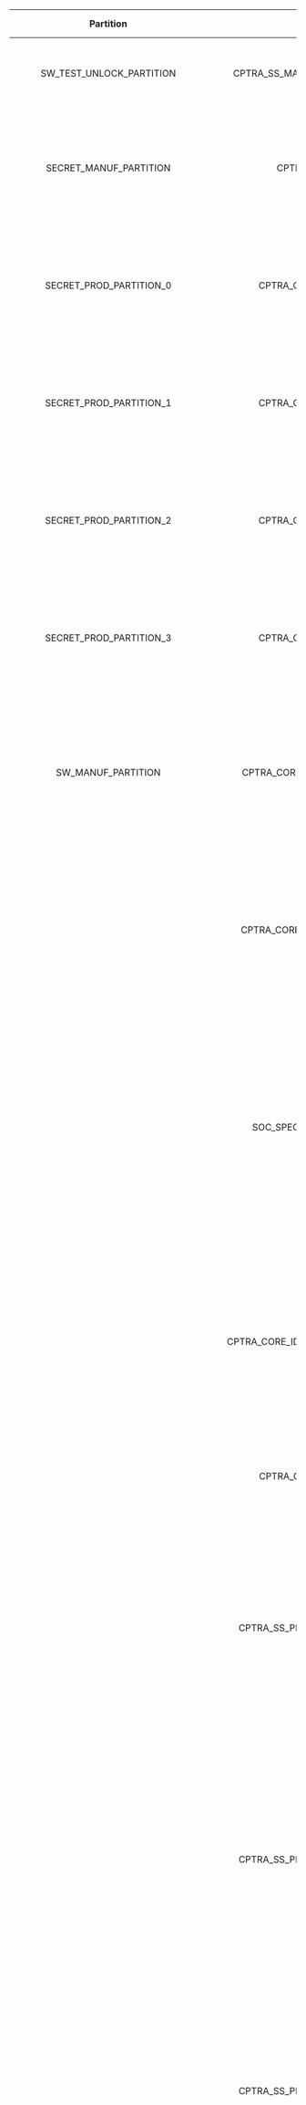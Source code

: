 <!--
DO NOT EDIT THIS FILE DIRECTLY.
It has been generated with ./tools/scripts/fuse_ctrl_script/gen_fuse_ctrl_partitions.py
-->
|             Partition             |                    Item                     |  Size [B]  | Description                                                                                                                                                                                                                                                  |
|:---------------------------------:|:-------------------------------------------:|:----------:|:-------------------------------------------------------------------------------------------------------------------------------------------------------------------------------------------------------------------------------------------------------------|
|     SW_TEST_UNLOCK_PARTITION      |      CPTRA_SS_MANUF_DEBUG_UNLOCK_TOKEN      |     64     | Hashed, Non-secret, value for manufacturing debug unlock authorization.                                                                                                                                                                                      |
|      SECRET_MANUF_PARTITION       |             CPTRA_CORE_UDS_SEED             |     64     | DICE Unique Device Secret Seed. This seed is unique per device. The seed is scrambled using an obfuscation function.                                                                                                                                         |
|      SECRET_PROD_PARTITION_0      |         CPTRA_CORE_FIELD_ENTROPY_0          |     8      | Field entropy chunk 0. Field-programmable by the owner, used to hedge against UDS disclosure in the supply chain.                                                                                                                                            |
|      SECRET_PROD_PARTITION_1      |         CPTRA_CORE_FIELD_ENTROPY_1          |     8      | Field entropy chunk 1. Field-programmable by the owner, used to hedge against UDS disclosure in the supply chain.                                                                                                                                            |
|      SECRET_PROD_PARTITION_2      |         CPTRA_CORE_FIELD_ENTROPY_2          |     8      | Field entropy chunk 2. Field-programmable by the owner, used to hedge against UDS disclosure in the supply chain.                                                                                                                                            |
|      SECRET_PROD_PARTITION_3      |         CPTRA_CORE_FIELD_ENTROPY_3          |     8      | Field entropy chunk 3. Field-programmable by the owner, used to hedge against UDS disclosure in the supply chain.                                                                                                                                            |
|        SW_MANUF_PARTITION         |      CPTRA_CORE_ANTI_ROLLBACK_DISABLE       |     4      | Disables anti-rollback support from Caliptra. For example, if a Platform RoT is managing FW storage and anti-rollback protection external to the SoC.                                                                                                        |
|                                   |     CPTRA_CORE_IDEVID_CERT_IDEVID_ATTR      |     96     | IDevID Certificate Generation Attributes. Caliptra only uses 352 bits (44 bytes). Integrator is not required to back the remaining 416 bits with physical fuses.                                                                                             |
|                                   |       SOC_SPECIFIC_IDEVID_CERTIFICATE       |     4      | SoC product requirements determine the certificate sizes based on used DSA (ML-DSA and/or ECC). Size is determined by product requirements. SoC integrator re-generates the actual size based on how certificates are handled for a given product.           |
|                                   |   CPTRA_CORE_IDEVID_MANUF_HSM_IDENTIFIER    |     16     | Spare bits for Vendor IDevID provisioner CA identifiers. Caliptra does not use these bits. SoC may have other mechanisms to back this identifier, therefore integrator is not required to back these with physical fuses.                                    |
|                                   |         CPTRA_CORE_SOC_STEPPING_ID          |     4      | Identifier assigned by vendor to differentiate silicon steppings.                                                                                                                                                                                            |
|                                   |      CPTRA_SS_PROD_DEBUG_UNLOCK_PKS_0       |     48     | There are 8 different debug levels in production state that Caliptra-Subsystem is configured and validated. There is a need to have eight 384-bit for the each of public key. SoC chooses the number of debug levels based on the product requirements.      |
|                                   |      CPTRA_SS_PROD_DEBUG_UNLOCK_PKS_1       |     48     | There are 8 different debug levels in production state that Caliptra-Subsystem is configured and validated. There is a need to have eight 384-bit for the each of public key. SoC chooses the number of debug levels based on the product requirements.      |
|                                   |      CPTRA_SS_PROD_DEBUG_UNLOCK_PKS_2       |     48     | There are 8 different debug levels in production state that Caliptra-Subsystem is configured and validated. There is a need to have eight 384-bit for the each of public key. SoC chooses the number of debug levels based on the product requirements.      |
|                                   |      CPTRA_SS_PROD_DEBUG_UNLOCK_PKS_3       |     48     | There are 8 different debug levels in production state that Caliptra-Subsystem is configured and validated. There is a need to have eight 384-bit for the each of public key. SoC chooses the number of debug levels based on the product requirements.      |
|                                   |      CPTRA_SS_PROD_DEBUG_UNLOCK_PKS_4       |     48     | There are 8 different debug levels in production state that Caliptra-Subsystem is configured and validated. There is a need to have eight 384-bit for the each of public key. SoC chooses the number of debug levels based on the product requirements.      |
|                                   |      CPTRA_SS_PROD_DEBUG_UNLOCK_PKS_5       |     48     | There are 8 different debug levels in production state that Caliptra-Subsystem is configured and validated. There is a need to have eight 384-bit for the each of public key. SoC chooses the number of debug levels based on the product requirements.      |
|                                   |      CPTRA_SS_PROD_DEBUG_UNLOCK_PKS_6       |     48     | There are 8 different debug levels in production state that Caliptra-Subsystem is configured and validated. There is a need to have eight 384-bit for the each of public key. SoC chooses the number of debug levels based on the product requirements.      |
|                                   |      CPTRA_SS_PROD_DEBUG_UNLOCK_PKS_7       |     48     | There are 8 different debug levels in production state that Caliptra-Subsystem is configured and validated. There is a need to have eight 384-bit for the each of public key. SoC chooses the number of debug levels based on the product requirements.      |
|  SECRET_LC_TRANSITION_PARTITION   |        CPTRA_SS_TEST_UNLOCK_TOKEN_1         |     16     | There are 8 different test unlocked levels that require 7 different TOKENs. Each test unlocked level requires a different TOKEN.                                                                                                                             |
|                                   |        CPTRA_SS_TEST_UNLOCK_TOKEN_2         |     16     | There are 8 different test unlocked levels that require 7 different TOKENs. Each test unlocked level requires a different TOKEN.                                                                                                                             |
|                                   |        CPTRA_SS_TEST_UNLOCK_TOKEN_3         |     16     | There are 8 different test unlocked levels that require 7 different TOKENs. Each test unlocked level requires a different TOKEN.                                                                                                                             |
|                                   |        CPTRA_SS_TEST_UNLOCK_TOKEN_4         |     16     | There are 8 different test unlocked levels that require 7 different TOKENs. Each test unlocked level requires a different TOKEN.                                                                                                                             |
|                                   |        CPTRA_SS_TEST_UNLOCK_TOKEN_5         |     16     | There are 8 different test unlocked levels that require 7 different TOKENs. Each test unlocked level requires a different TOKEN.                                                                                                                             |
|                                   |        CPTRA_SS_TEST_UNLOCK_TOKEN_6         |     16     | There are 8 different test unlocked levels that require 7 different TOKENs. Each test unlocked level requires a different TOKEN.                                                                                                                             |
|                                   |        CPTRA_SS_TEST_UNLOCK_TOKEN_7         |     16     | There are 8 different test unlocked levels that require 7 different TOKENs. Each test unlocked level requires a different TOKEN.                                                                                                                             |
|                                   |      CPTRA_SS_TEST_EXIT_TO_MANUF_TOKEN      |     16     | Used to transition the device from TEST_EXIT to MANUF state..                                                                                                                                                                                                |
|                                   |        CPTRA_SS_MANUF_TO_PROD_TOKEN         |     16     | Used to transition the device from MANUF to PROD state.                                                                                                                                                                                                      |
|                                   |       CPTRA_SS_PROD_TO_PROD_END_TOKEN       |     16     | Used to transition the device from PROD to PROD_END state.                                                                                                                                                                                                   |
|                                   |             CPTRA_SS_RMA_TOKEN              |     16     | Used to transition the device to the RMA state.                                                                                                                                                                                                              |
|           SVN_PARTITION           |       CPTRA_CORE_FMC_KEY_MANIFEST_SVN       |     4      | FMC security version number.                                                                                                                                                                                                                                 |
|                                   |           CPTRA_CORE_RUNTIME_SVN            |     16     | Runtime firmware security version number.                                                                                                                                                                                                                    |
|                                   |         CPTRA_CORE_SOC_MANIFEST_SVN         |     16     | One-hot encoded value for the SOC authorization manifest minimum supported SVN.                                                                                                                                                                              |
|                                   |       CPTRA_CORE_SOC_MANIFEST_MAX_SVN       |     4      | Maximum value for the SOC authorization manifest SVN..                                                                                                                                                                                                       |
|       VENDOR_TEST_PARTITION       |                 VENDOR_TEST                 |     32     | This is a partition used to test if FUSE programming is done accordingly. It has 14 32-bit vendor test write location and one 64-bit for their digest values.                                                                                                |
|   VENDOR_HASHES_MANUF_PARTITION   |         CPTRA_CORE_VENDOR_PK_HASH_0         |     48     | SHA384 hash of the Vendor ECDSA P384 and LMS or MLDSA Public Key Descriptors.                                                                                                                                                                                |
|                                   |          CPTRA_CORE_PQC_KEY_TYPE_0          |     4      | One-hot encoded selection of PQC key type for firmware validation. Bit 0 -> MLDSA, Bit 1 -> LMS.                                                                                                                                                             |
|   VENDOR_HASHES_PROD_PARTITION    |           CPTRA_SS_OWNER_PK_HASH            |     48     | SHA384 hash of the Vendor ECDSA P384 and LMS or MLDSA Public Key Descriptors. SoC product requirements determine the need of this partition.                                                                                                                 |
|                                   |         CPTRA_SS_OWNER_PQC_KEY_TYPE         |     4      | One-hot encoded selection of PQC key type for firmware validation. Bit 0 -> MLDSA, Bit 1 -> LMS. SoC product requirements determine the need of this partition.                                                                                              |
|                                   |        CPTRA_SS_OWNER_PK_HASH_VALID         |     4      | Once a key is marked valid, anything above should not be able to be written (essentially a volatile lock should be implemented on higher order bits). SoC product requirements determine the need of this partition.                                         |
|                                   |         CPTRA_CORE_VENDOR_PK_HASH_1         |     48     | SHA384 hash of the Vendor ECDSA P384 and LMS or MLDSA Public Key Descriptors. SoC product requirements determine the need of this partition; and the number of public keys required.                                                                         |
|                                   |          CPTRA_CORE_PQC_KEY_TYPE_1          |     4      | One-hot encoded selection of PQC key type for firmware validation. Bit 0 -> MLDSA, Bit 1 -> LMS. SoC product requirements determine the need of this partition; and the number of public keys required.                                                      |
|                                   |         CPTRA_CORE_VENDOR_PK_HASH_2         |     48     | SHA384 hash of the Vendor ECDSA P384 and LMS or MLDSA Public Key Descriptors. SoC product requirements determine the need of this partition; and the number of public keys required.                                                                         |
|                                   |          CPTRA_CORE_PQC_KEY_TYPE_2          |     4      | One-hot encoded selection of PQC key type for firmware validation. Bit 0 -> MLDSA, Bit 1 -> LMS. SoC product requirements determine the need of this partition; and the number of public keys required.                                                      |
|                                   |         CPTRA_CORE_VENDOR_PK_HASH_3         |     48     | SHA384 hash of the Vendor ECDSA P384 and LMS or MLDSA Public Key Descriptors. SoC product requirements determine the need of this partition; and the number of public keys required.                                                                         |
|                                   |          CPTRA_CORE_PQC_KEY_TYPE_3          |     4      | One-hot encoded selection of PQC key type for firmware validation. Bit 0 -> MLDSA, Bit 1 -> LMS. SoC product requirements determine the need of this partition; and the number of public keys required.                                                      |
|                                   |         CPTRA_CORE_VENDOR_PK_HASH_4         |     48     | SHA384 hash of the Vendor ECDSA P384 and LMS or MLDSA Public Key Descriptors. SoC product requirements determine the need of this partition; and the number of public keys required.                                                                         |
|                                   |          CPTRA_CORE_PQC_KEY_TYPE_4          |     4      | One-hot encoded selection of PQC key type for firmware validation. Bit 0 -> MLDSA, Bit 1 -> LMS. SoC product requirements determine the need of this partition; and the number of public keys required.                                                      |
|                                   |         CPTRA_CORE_VENDOR_PK_HASH_5         |     48     | SHA384 hash of the Vendor ECDSA P384 and LMS or MLDSA Public Key Descriptors. SoC product requirements determine the need of this partition; and the number of public keys required.                                                                         |
|                                   |          CPTRA_CORE_PQC_KEY_TYPE_5          |     4      | One-hot encoded selection of PQC key type for firmware validation. Bit 0 -> MLDSA, Bit 1 -> LMS. SoC product requirements determine the need of this partition; and the number of public keys required.                                                      |
|                                   |         CPTRA_CORE_VENDOR_PK_HASH_6         |     48     | SHA384 hash of the Vendor ECDSA P384 and LMS or MLDSA Public Key Descriptors. SoC product requirements determine the need of this partition; and the number of public keys required.                                                                         |
|                                   |          CPTRA_CORE_PQC_KEY_TYPE_6          |     4      | One-hot encoded selection of PQC key type for firmware validation. Bit 0 -> MLDSA, Bit 1 -> LMS. SoC product requirements determine the need of this partition; and the number of public keys required.                                                      |
|                                   |         CPTRA_CORE_VENDOR_PK_HASH_7         |     48     | SHA384 hash of the Vendor ECDSA P384 and LMS or MLDSA Public Key Descriptors. SoC product requirements determine the need of this partition; and the number of public keys required.                                                                         |
|                                   |          CPTRA_CORE_PQC_KEY_TYPE_7          |     4      | One-hot encoded selection of PQC key type for firmware validation. Bit 0 -> MLDSA, Bit 1 -> LMS. SoC product requirements determine the need of this partition; and the number of public keys required.                                                      |
|                                   |         CPTRA_CORE_VENDOR_PK_HASH_8         |     48     | SHA384 hash of the Vendor ECDSA P384 and LMS or MLDSA Public Key Descriptors. SoC product requirements determine the need of this partition; and the number of public keys required.                                                                         |
|                                   |          CPTRA_CORE_PQC_KEY_TYPE_8          |     4      | One-hot encoded selection of PQC key type for firmware validation. Bit 0 -> MLDSA, Bit 1 -> LMS. SoC product requirements determine the need of this partition; and the number of public keys required.                                                      |
|                                   |         CPTRA_CORE_VENDOR_PK_HASH_9         |     48     | SHA384 hash of the Vendor ECDSA P384 and LMS or MLDSA Public Key Descriptors. SoC product requirements determine the need of this partition; and the number of public keys required.                                                                         |
|                                   |          CPTRA_CORE_PQC_KEY_TYPE_9          |     4      | One-hot encoded selection of PQC key type for firmware validation. Bit 0 -> MLDSA, Bit 1 -> LMS. SoC product requirements determine the need of this partition; and the number of public keys required.                                                      |
|                                   |        CPTRA_CORE_VENDOR_PK_HASH_10         |     48     | SHA384 hash of the Vendor ECDSA P384 and LMS or MLDSA Public Key Descriptors. SoC product requirements determine the need of this partition; and the number of public keys required.                                                                         |
|                                   |         CPTRA_CORE_PQC_KEY_TYPE_10          |     4      | One-hot encoded selection of PQC key type for firmware validation. Bit 0 -> MLDSA, Bit 1 -> LMS. SoC product requirements determine the need of this partition; and the number of public keys required.                                                      |
|                                   |        CPTRA_CORE_VENDOR_PK_HASH_11         |     48     | SHA384 hash of the Vendor ECDSA P384 and LMS or MLDSA Public Key Descriptors. SoC product requirements determine the need of this partition; and the number of public keys required.                                                                         |
|                                   |         CPTRA_CORE_PQC_KEY_TYPE_11          |     4      | One-hot encoded selection of PQC key type for firmware validation. Bit 0 -> MLDSA, Bit 1 -> LMS. SoC product requirements determine the need of this partition; and the number of public keys required.                                                      |
|                                   |        CPTRA_CORE_VENDOR_PK_HASH_12         |     48     | SHA384 hash of the Vendor ECDSA P384 and LMS or MLDSA Public Key Descriptors. SoC product requirements determine the need of this partition; and the number of public keys required.                                                                         |
|                                   |         CPTRA_CORE_PQC_KEY_TYPE_12          |     4      | One-hot encoded selection of PQC key type for firmware validation. Bit 0 -> MLDSA, Bit 1 -> LMS. SoC product requirements determine the need of this partition; and the number of public keys required.                                                      |
|                                   |        CPTRA_CORE_VENDOR_PK_HASH_13         |     48     | SHA384 hash of the Vendor ECDSA P384 and LMS or MLDSA Public Key Descriptors. SoC product requirements determine the need of this partition; and the number of public keys required.                                                                         |
|                                   |         CPTRA_CORE_PQC_KEY_TYPE_13          |     4      | One-hot encoded selection of PQC key type for firmware validation. Bit 0 -> MLDSA, Bit 1 -> LMS. SoC product requirements determine the need of this partition; and the number of public keys required.                                                      |
|                                   |        CPTRA_CORE_VENDOR_PK_HASH_14         |     48     | SHA384 hash of the Vendor ECDSA P384 and LMS or MLDSA Public Key Descriptors. SoC product requirements determine the need of this partition; and the number of public keys required.                                                                         |
|                                   |         CPTRA_CORE_PQC_KEY_TYPE_14          |     4      | One-hot encoded selection of PQC key type for firmware validation. Bit 0 -> MLDSA, Bit 1 -> LMS. SoC product requirements determine the need of this partition; and the number of public keys required.                                                      |
|                                   |        CPTRA_CORE_VENDOR_PK_HASH_15         |     48     | SHA384 hash of the Vendor ECDSA P384 and LMS or MLDSA Public Key Descriptors. SoC product requirements determine the need of this partition; and the number of public keys required.                                                                         |
|                                   |         CPTRA_CORE_PQC_KEY_TYPE_15          |     4      | One-hot encoded selection of PQC key type for firmware validation. Bit 0 -> MLDSA, Bit 1 -> LMS. SoC product requirements determine the need of this partition; and the number of public keys required.                                                      |
|                                   |       CPTRA_CORE_VENDOR_PK_HASH_VALID       |     16     | Once a key is marked valid, anything above should not be able to be written (essentially a volatile lock should be implemented on higher order bits). SoC product requirements determine the need of this partition; and the number of public keys required. |
| VENDOR_REVOCATIONS_PROD_PARTITION |        CPTRA_SS_OWNER_ECC_REVOCATION        |     4      | One-hot encoded list of revoked Vendor ECDSA P384 Public Keys (up to 4 keys). SoC product requirements determine the need of this partition.                                                                                                                 |
|                                   |        CPTRA_SS_OWNER_LMS_REVOCATION        |     4      | One-hot encoded list of revoked Vendor LMS Public Keys (up to 32 keys). SoC product requirements determine the need of this partition.                                                                                                                       |
|                                   |       CPTRA_SS_OWNER_MLDSA_REVOCATION       |     4      | One-hot encoded list of revoked Vendor MLDSA Public Keys (up to 4 keys). SoC product requirements determine the need of this partition.                                                                                                                      |
|                                   |         CPTRA_CORE_ECC_REVOCATION_0         |     4      | One-hot encoded list of revoked Vendor ECDSA P384 Public Keys (up to 4 keys). SoC product requirements determine the need of this partition; and the number of public keys required.                                                                         |
|                                   |         CPTRA_CORE_LMS_REVOCATION_0         |     4      | One-hot encoded list of revoked Vendor LMS Public Keys (up to 32 keys). SoC product requirements determine the need of this partition; and the number of public keys required.                                                                               |
|                                   |        CPTRA_CORE_MLDSA_REVOCATION_0        |     4      | One-hot encoded list of revoked Vendor MLDSA Public Keys (up to 4 keys). SoC product requirements determine the need of this partition; and the number of public keys required.                                                                              |
|                                   |         CPTRA_CORE_ECC_REVOCATION_1         |     4      | One-hot encoded list of revoked Vendor ECDSA P384 Public Keys (up to 4 keys). SoC product requirements determine the need of this partition; and the number of public keys required.                                                                         |
|                                   |         CPTRA_CORE_LMS_REVOCATION_1         |     4      | One-hot encoded list of revoked Vendor LMS Public Keys (up to 32 keys). SoC product requirements determine the need of this partition; and the number of public keys required.                                                                               |
|                                   |        CPTRA_CORE_MLDSA_REVOCATION_1        |     4      | One-hot encoded list of revoked Vendor MLDSA Public Keys (up to 4 keys). SoC product requirements determine the need of this partition; and the number of public keys required.                                                                              |
|                                   |         CPTRA_CORE_ECC_REVOCATION_2         |     4      | One-hot encoded list of revoked Vendor ECDSA P384 Public Keys (up to 4 keys). SoC product requirements determine the need of this partition; and the number of public keys required.                                                                         |
|                                   |         CPTRA_CORE_LMS_REVOCATION_2         |     4      | One-hot encoded list of revoked Vendor LMS Public Keys (up to 32 keys). SoC product requirements determine the need of this partition; and the number of public keys required.                                                                               |
|                                   |        CPTRA_CORE_MLDSA_REVOCATION_2        |     4      | One-hot encoded list of revoked Vendor MLDSA Public Keys (up to 4 keys). SoC product requirements determine the need of this partition; and the number of public keys required.                                                                              |
|                                   |         CPTRA_CORE_ECC_REVOCATION_3         |     4      | One-hot encoded list of revoked Vendor ECDSA P384 Public Keys (up to 4 keys). SoC product requirements determine the need of this partition; and the number of public keys required.                                                                         |
|                                   |         CPTRA_CORE_LMS_REVOCATION_3         |     4      | One-hot encoded list of revoked Vendor LMS Public Keys (up to 32 keys). SoC product requirements determine the need of this partition; and the number of public keys required.                                                                               |
|                                   |        CPTRA_CORE_MLDSA_REVOCATION_3        |     4      | One-hot encoded list of revoked Vendor MLDSA Public Keys (up to 4 keys). SoC product requirements determine the need of this partition; and the number of public keys required.                                                                              |
|                                   |         CPTRA_CORE_ECC_REVOCATION_4         |     4      | One-hot encoded list of revoked Vendor ECDSA P384 Public Keys (up to 4 keys). SoC product requirements determine the need of this partition; and the number of public keys required.                                                                         |
|                                   |         CPTRA_CORE_LMS_REVOCATION_4         |     4      | One-hot encoded list of revoked Vendor LMS Public Keys (up to 32 keys). SoC product requirements determine the need of this partition; and the number of public keys required.                                                                               |
|                                   |        CPTRA_CORE_MLDSA_REVOCATION_4        |     4      | One-hot encoded list of revoked Vendor MLDSA Public Keys (up to 4 keys). SoC product requirements determine the need of this partition; and the number of public keys required.                                                                              |
|                                   |         CPTRA_CORE_ECC_REVOCATION_5         |     4      | One-hot encoded list of revoked Vendor ECDSA P384 Public Keys (up to 4 keys). SoC product requirements determine the need of this partition; and the number of public keys required.                                                                         |
|                                   |         CPTRA_CORE_LMS_REVOCATION_5         |     4      | One-hot encoded list of revoked Vendor LMS Public Keys (up to 32 keys). SoC product requirements determine the need of this partition; and the number of public keys required.                                                                               |
|                                   |        CPTRA_CORE_MLDSA_REVOCATION_5        |     4      | One-hot encoded list of revoked Vendor MLDSA Public Keys (up to 4 keys). SoC product requirements determine the need of this partition; and the number of public keys required.                                                                              |
|                                   |         CPTRA_CORE_ECC_REVOCATION_6         |     4      | One-hot encoded list of revoked Vendor ECDSA P384 Public Keys (up to 4 keys). SoC product requirements determine the need of this partition; and the number of public keys required.                                                                         |
|                                   |         CPTRA_CORE_LMS_REVOCATION_6         |     4      | One-hot encoded list of revoked Vendor LMS Public Keys (up to 32 keys). SoC product requirements determine the need of this partition; and the number of public keys required.                                                                               |
|                                   |        CPTRA_CORE_MLDSA_REVOCATION_6        |     4      | One-hot encoded list of revoked Vendor MLDSA Public Keys (up to 4 keys). SoC product requirements determine the need of this partition; and the number of public keys required.                                                                              |
|                                   |         CPTRA_CORE_ECC_REVOCATION_7         |     4      | One-hot encoded list of revoked Vendor ECDSA P384 Public Keys (up to 4 keys). SoC product requirements determine the need of this partition; and the number of public keys required.                                                                         |
|                                   |         CPTRA_CORE_LMS_REVOCATION_7         |     4      | One-hot encoded list of revoked Vendor LMS Public Keys (up to 32 keys). SoC product requirements determine the need of this partition; and the number of public keys required.                                                                               |
|                                   |        CPTRA_CORE_MLDSA_REVOCATION_7        |     4      | One-hot encoded list of revoked Vendor MLDSA Public Keys (up to 4 keys). SoC product requirements determine the need of this partition; and the number of public keys required.                                                                              |
|                                   |         CPTRA_CORE_ECC_REVOCATION_8         |     4      | One-hot encoded list of revoked Vendor ECDSA P384 Public Keys (up to 4 keys). SoC product requirements determine the need of this partition; and the number of public keys required.                                                                         |
|                                   |         CPTRA_CORE_LMS_REVOCATION_8         |     4      | One-hot encoded list of revoked Vendor LMS Public Keys (up to 32 keys). SoC product requirements determine the need of this partition; and the number of public keys required.                                                                               |
|                                   |        CPTRA_CORE_MLDSA_REVOCATION_8        |     4      | One-hot encoded list of revoked Vendor MLDSA Public Keys (up to 4 keys). SoC product requirements determine the need of this partition; and the number of public keys required.                                                                              |
|                                   |         CPTRA_CORE_ECC_REVOCATION_9         |     4      | One-hot encoded list of revoked Vendor ECDSA P384 Public Keys (up to 4 keys). SoC product requirements determine the need of this partition; and the number of public keys required.                                                                         |
|                                   |         CPTRA_CORE_LMS_REVOCATION_9         |     4      | One-hot encoded list of revoked Vendor LMS Public Keys (up to 32 keys). SoC product requirements determine the need of this partition; and the number of public keys required.                                                                               |
|                                   |        CPTRA_CORE_MLDSA_REVOCATION_9        |     4      | One-hot encoded list of revoked Vendor MLDSA Public Keys (up to 4 keys). SoC product requirements determine the need of this partition; and the number of public keys required.                                                                              |
|                                   |        CPTRA_CORE_ECC_REVOCATION_10         |     4      | One-hot encoded list of revoked Vendor ECDSA P384 Public Keys (up to 4 keys). SoC product requirements determine the need of this partition; and the number of public keys required.                                                                         |
|                                   |        CPTRA_CORE_LMS_REVOCATION_10         |     4      | One-hot encoded list of revoked Vendor LMS Public Keys (up to 32 keys). SoC product requirements determine the need of this partition; and the number of public keys required.                                                                               |
|                                   |       CPTRA_CORE_MLDSA_REVOCATION_10        |     4      | One-hot encoded list of revoked Vendor MLDSA Public Keys (up to 4 keys). SoC product requirements determine the need of this partition; and the number of public keys required.                                                                              |
|                                   |        CPTRA_CORE_ECC_REVOCATION_11         |     4      | One-hot encoded list of revoked Vendor ECDSA P384 Public Keys (up to 4 keys). SoC product requirements determine the need of this partition; and the number of public keys required.                                                                         |
|                                   |        CPTRA_CORE_LMS_REVOCATION_11         |     4      | One-hot encoded list of revoked Vendor LMS Public Keys (up to 32 keys). SoC product requirements determine the need of this partition; and the number of public keys required.                                                                               |
|                                   |       CPTRA_CORE_MLDSA_REVOCATION_11        |     4      | One-hot encoded list of revoked Vendor MLDSA Public Keys (up to 4 keys). SoC product requirements determine the need of this partition; and the number of public keys required.                                                                              |
|                                   |        CPTRA_CORE_ECC_REVOCATION_12         |     4      | One-hot encoded list of revoked Vendor ECDSA P384 Public Keys (up to 4 keys). SoC product requirements determine the need of this partition; and the number of public keys required.                                                                         |
|                                   |        CPTRA_CORE_LMS_REVOCATION_12         |     4      | One-hot encoded list of revoked Vendor LMS Public Keys (up to 32 keys). SoC product requirements determine the need of this partition; and the number of public keys required.                                                                               |
|                                   |       CPTRA_CORE_MLDSA_REVOCATION_12        |     4      | One-hot encoded list of revoked Vendor MLDSA Public Keys (up to 4 keys). SoC product requirements determine the need of this partition; and the number of public keys required.                                                                              |
|                                   |        CPTRA_CORE_ECC_REVOCATION_13         |     4      | One-hot encoded list of revoked Vendor ECDSA P384 Public Keys (up to 4 keys). SoC product requirements determine the need of this partition; and the number of public keys required.                                                                         |
|                                   |        CPTRA_CORE_LMS_REVOCATION_13         |     4      | One-hot encoded list of revoked Vendor LMS Public Keys (up to 32 keys). SoC product requirements determine the need of this partition; and the number of public keys required.                                                                               |
|                                   |       CPTRA_CORE_MLDSA_REVOCATION_13        |     4      | One-hot encoded list of revoked Vendor MLDSA Public Keys (up to 4 keys). SoC product requirements determine the need of this partition; and the number of public keys required.                                                                              |
|                                   |        CPTRA_CORE_ECC_REVOCATION_14         |     4      | One-hot encoded list of revoked Vendor ECDSA P384 Public Keys (up to 4 keys). SoC product requirements determine the need of this partition; and the number of public keys required.                                                                         |
|                                   |        CPTRA_CORE_LMS_REVOCATION_14         |     4      | One-hot encoded list of revoked Vendor LMS Public Keys (up to 32 keys). SoC product requirements determine the need of this partition; and the number of public keys required.                                                                               |
|                                   |       CPTRA_CORE_MLDSA_REVOCATION_14        |     4      | One-hot encoded list of revoked Vendor MLDSA Public Keys (up to 4 keys). SoC product requirements determine the need of this partition; and the number of public keys required.                                                                              |
|                                   |        CPTRA_CORE_ECC_REVOCATION_15         |     4      | One-hot encoded list of revoked Vendor ECDSA P384 Public Keys (up to 4 keys). SoC product requirements determine the need of this partition; and the number of public keys required.                                                                         |
|                                   |        CPTRA_CORE_LMS_REVOCATION_15         |     4      | One-hot encoded list of revoked Vendor LMS Public Keys (up to 32 keys). SoC product requirements determine the need of this partition; and the number of public keys required.                                                                               |
|                                   |       CPTRA_CORE_MLDSA_REVOCATION_15        |     4      | One-hot encoded list of revoked Vendor MLDSA Public Keys (up to 4 keys). SoC product requirements determine the need of this partition; and the number of public keys required.                                                                              |
|   VENDOR_SECRET_PROD_PARTITION    |   CPTRA_SS_VENDOR_SPECIFIC_SECRET_FUSE_0    |     32     | Vendor-specific secret fuse 0.                                                                                                                                                                                                                               |
|                                   |   CPTRA_SS_VENDOR_SPECIFIC_SECRET_FUSE_1    |     32     | Vendor-specific secret fuse 1.                                                                                                                                                                                                                               |
|                                   |   CPTRA_SS_VENDOR_SPECIFIC_SECRET_FUSE_2    |     32     | Vendor-specific secret fuse 2.                                                                                                                                                                                                                               |
|                                   |   CPTRA_SS_VENDOR_SPECIFIC_SECRET_FUSE_3    |     32     | Vendor-specific secret fuse 3.                                                                                                                                                                                                                               |
|                                   |   CPTRA_SS_VENDOR_SPECIFIC_SECRET_FUSE_4    |     32     | Vendor-specific secret fuse 4.                                                                                                                                                                                                                               |
|                                   |   CPTRA_SS_VENDOR_SPECIFIC_SECRET_FUSE_5    |     32     | Vendor-specific secret fuse 5.                                                                                                                                                                                                                               |
|                                   |   CPTRA_SS_VENDOR_SPECIFIC_SECRET_FUSE_6    |     32     | Vendor-specific secret fuse 6.                                                                                                                                                                                                                               |
|                                   |   CPTRA_SS_VENDOR_SPECIFIC_SECRET_FUSE_7    |     32     | Vendor-specific secret fuse 7.                                                                                                                                                                                                                               |
|                                   |   CPTRA_SS_VENDOR_SPECIFIC_SECRET_FUSE_8    |     32     | Vendor-specific secret fuse 8.                                                                                                                                                                                                                               |
|                                   |   CPTRA_SS_VENDOR_SPECIFIC_SECRET_FUSE_9    |     32     | Vendor-specific secret fuse 9.                                                                                                                                                                                                                               |
|                                   |   CPTRA_SS_VENDOR_SPECIFIC_SECRET_FUSE_10   |     32     | Vendor-specific secret fuse 10.                                                                                                                                                                                                                              |
|                                   |   CPTRA_SS_VENDOR_SPECIFIC_SECRET_FUSE_11   |     32     | Vendor-specific secret fuse 11.                                                                                                                                                                                                                              |
|                                   |   CPTRA_SS_VENDOR_SPECIFIC_SECRET_FUSE_12   |     32     | Vendor-specific secret fuse 12.                                                                                                                                                                                                                              |
|                                   |   CPTRA_SS_VENDOR_SPECIFIC_SECRET_FUSE_13   |     32     | Vendor-specific secret fuse 13.                                                                                                                                                                                                                              |
|                                   |   CPTRA_SS_VENDOR_SPECIFIC_SECRET_FUSE_14   |     32     | Vendor-specific secret fuse 14.                                                                                                                                                                                                                              |
|                                   |   CPTRA_SS_VENDOR_SPECIFIC_SECRET_FUSE_15   |     32     | Vendor-specific secret fuse 15.                                                                                                                                                                                                                              |
|                                   |      VENDOR_SECRET_PROD_PARTITION_ZER       |     8      |                                                                                                                                                                                                                                                              |
| VENDOR_NON_SECRET_PROD_PARTITION  | CPTRA_SS_VENDOR_SPECIFIC_NON_SECRET_FUSE_0  |     32     | Vendor-specific non-secret fuse 0.                                                                                                                                                                                                                           |
|                                   | CPTRA_SS_VENDOR_SPECIFIC_NON_SECRET_FUSE_1  |     32     | Vendor-specific non-secret fuse 1.                                                                                                                                                                                                                           |
|                                   | CPTRA_SS_VENDOR_SPECIFIC_NON_SECRET_FUSE_2  |     32     | Vendor-specific non-secret fuse 2.                                                                                                                                                                                                                           |
|                                   | CPTRA_SS_VENDOR_SPECIFIC_NON_SECRET_FUSE_3  |     32     | Vendor-specific non-secret fuse 3.                                                                                                                                                                                                                           |
|                                   | CPTRA_SS_VENDOR_SPECIFIC_NON_SECRET_FUSE_4  |     32     | Vendor-specific non-secret fuse 4.                                                                                                                                                                                                                           |
|                                   | CPTRA_SS_VENDOR_SPECIFIC_NON_SECRET_FUSE_5  |     32     | Vendor-specific non-secret fuse 5.                                                                                                                                                                                                                           |
|                                   | CPTRA_SS_VENDOR_SPECIFIC_NON_SECRET_FUSE_6  |     32     | Vendor-specific non-secret fuse 6.                                                                                                                                                                                                                           |
|                                   | CPTRA_SS_VENDOR_SPECIFIC_NON_SECRET_FUSE_7  |     32     | Vendor-specific non-secret fuse 7.                                                                                                                                                                                                                           |
|                                   | CPTRA_SS_VENDOR_SPECIFIC_NON_SECRET_FUSE_8  |     32     | Vendor-specific non-secret fuse 8.                                                                                                                                                                                                                           |
|                                   | CPTRA_SS_VENDOR_SPECIFIC_NON_SECRET_FUSE_9  |     32     | Vendor-specific non-secret fuse 9.                                                                                                                                                                                                                           |
|                                   | CPTRA_SS_VENDOR_SPECIFIC_NON_SECRET_FUSE_10 |     32     | Vendor-specific non-secret fuse 10.                                                                                                                                                                                                                          |
|                                   | CPTRA_SS_VENDOR_SPECIFIC_NON_SECRET_FUSE_11 |     32     | Vendor-specific non-secret fuse 11.                                                                                                                                                                                                                          |
|                                   | CPTRA_SS_VENDOR_SPECIFIC_NON_SECRET_FUSE_12 |     32     | Vendor-specific non-secret fuse 12.                                                                                                                                                                                                                          |
|                                   | CPTRA_SS_VENDOR_SPECIFIC_NON_SECRET_FUSE_13 |     32     | Vendor-specific non-secret fuse 13.                                                                                                                                                                                                                          |
|                                   | CPTRA_SS_VENDOR_SPECIFIC_NON_SECRET_FUSE_14 |     32     | Vendor-specific non-secret fuse 14.                                                                                                                                                                                                                          |
|                                   | CPTRA_SS_VENDOR_SPECIFIC_NON_SECRET_FUSE_15 |     32     | Vendor-specific non-secret fuse 15.                                                                                                                                                                                                                          |
|     CPTRA_SS_LOCK_HEK_PROD_0      |    CPTRA_SS_LOCK_HEK_PROD_0_RATCHET_SEED    |     32     | OCP L.O.C.K HEK ratchet seed slot 0.                                                                                                                                                                                                                         |
|                                   |        CPTRA_SS_LOCK_HEK_PROD_0_ZER         |     8      |                                                                                                                                                                                                                                                              |
|     CPTRA_SS_LOCK_HEK_PROD_1      |    CPTRA_SS_LOCK_HEK_PROD_1_RATCHET_SEED    |     32     | OCP L.O.C.K HEK ratchet seed slot 1.                                                                                                                                                                                                                         |
|                                   |        CPTRA_SS_LOCK_HEK_PROD_1_ZER         |     8      |                                                                                                                                                                                                                                                              |
|     CPTRA_SS_LOCK_HEK_PROD_2      |    CPTRA_SS_LOCK_HEK_PROD_2_RATCHET_SEED    |     32     | OCP L.O.C.K HEK ratchet seed slot 2.                                                                                                                                                                                                                         |
|                                   |        CPTRA_SS_LOCK_HEK_PROD_2_ZER         |     8      |                                                                                                                                                                                                                                                              |
|     CPTRA_SS_LOCK_HEK_PROD_3      |    CPTRA_SS_LOCK_HEK_PROD_3_RATCHET_SEED    |     32     | OCP L.O.C.K HEK ratchet seed slot 3.                                                                                                                                                                                                                         |
|                                   |        CPTRA_SS_LOCK_HEK_PROD_3_ZER         |     8      |                                                                                                                                                                                                                                                              |
|     CPTRA_SS_LOCK_HEK_PROD_4      |    CPTRA_SS_LOCK_HEK_PROD_4_RATCHET_SEED    |     32     | OCP L.O.C.K HEK ratchet seed slot 4.                                                                                                                                                                                                                         |
|                                   |        CPTRA_SS_LOCK_HEK_PROD_4_ZER         |     8      |                                                                                                                                                                                                                                                              |
|     CPTRA_SS_LOCK_HEK_PROD_5      |    CPTRA_SS_LOCK_HEK_PROD_5_RATCHET_SEED    |     32     | OCP L.O.C.K HEK ratchet seed slot 5.                                                                                                                                                                                                                         |
|                                   |        CPTRA_SS_LOCK_HEK_PROD_5_ZER         |     8      |                                                                                                                                                                                                                                                              |
|     CPTRA_SS_LOCK_HEK_PROD_6      |    CPTRA_SS_LOCK_HEK_PROD_6_RATCHET_SEED    |     32     | OCP L.O.C.K HEK ratchet seed slot 6.                                                                                                                                                                                                                         |
|                                   |        CPTRA_SS_LOCK_HEK_PROD_6_ZER         |     8      |                                                                                                                                                                                                                                                              |
|     CPTRA_SS_LOCK_HEK_PROD_7      |    CPTRA_SS_LOCK_HEK_PROD_7_RATCHET_SEED    |     32     | OCP L.O.C.K HEK ratchet seed slot 7.                                                                                                                                                                                                                         |
|                                   |        CPTRA_SS_LOCK_HEK_PROD_7_ZER         |     8      |                                                                                                                                                                                                                                                              |
|            LIFE_CYCLE             |              LC_TRANSITION_CNT              |     48     |                                                                                                                                                                                                                                                              |
|                                   |                  LC_STATE                   |     40     |                                                                                                                                                                                                                                                              |

